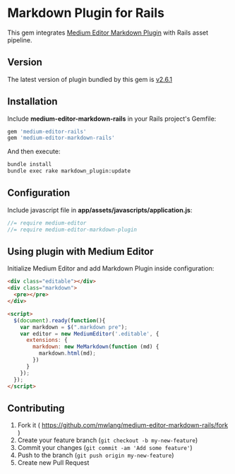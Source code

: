 # Markdown Plugin for Rails

This gem integrates [Medium Editor Markdown Plugin](https://github.com/IonicaBizau/medium-editor-markdown) with Rails asset pipeline.

## Version

The latest version of plugin bundled by this gem is [v2.6.1](https://github.com/IonicaBizau/medium-editor-markdown)

## Installation

Include **medium-editor-markdown-rails** in your Rails project's Gemfile:

```ruby
gem 'medium-editor-rails'
gem 'medium-editor-markdown-rails'
```

And then execute:

```bash
bundle install
bundle exec rake markdown_plugin:update
```

## Configuration

Include javascript file in **app/assets/javascripts/application.js**:

```javascript
//= require medium-editor
//= require medium-editor-markdown-plugin
```

## Using plugin with Medium Editor

Initialize Medium Editor and add Markdown Plugin inside configuration:

```html
<div class="editable"></div>
<div class="markdown">
  <pre></pre>
</div>

<script>
  $(document).ready(function(){
    var markdown = $(".markdown pre");
    var editor = new MediumEditor('.editable', {
      extensions: {
        markdown: new MeMarkdown(function (md) {
          markdown.html(md);
        })
      }
    });
  });
</script>
```

## Contributing

1. Fork it ( https://github.com/mwlang/medium-editor-markdown-rails/fork )
2. Create your feature branch (`git checkout -b my-new-feature`)
3. Commit your changes (`git commit -am 'Add some feature'`)
4. Push to the branch (`git push origin my-new-feature`)
5. Create new Pull Request
